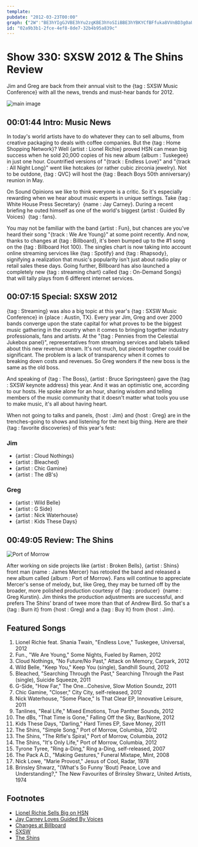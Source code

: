 ```yaml
---
template: 
pubdate: "2012-03-23T00:00"
graph: {"2W":"BE3hYIgGJVBE3hYu2zgKBE3hYoSIiBBE3hYBKYCfBFfuka8VVnBD3g0aUio1No531aUio1No531NxanJBJirUYRO7xBJirUylSc4mUOPWylSc47vhvgylSc460YgbylSc4ylSc4ylSc460Ygb7JYH9","C3":"8DWoSsHQrzBIQNSslgTCBILkjBIQNS8DWoSBIQNSBIQNSF0pJqmi0iyvlskuBILkjmi0iyX6cfdslgTCBHm1GslgTCEI8olslgTCBHmDKslgTCVNLSFslgTCQqd68slgTCBBocGslgTCBKAxAslgTCK9SB3slgTCMnebbslgTC","29T":"S0XQyXOfmpXHEWkXOfmp9RUtRXHEWk3koZS9RUtR9RUtRgMit697qip9RUtR3koZS4vo8dBHm1GgMit697qipX6cfd"}
id: "02a9b3b1-2fce-4ef8-8de7-32b4b95a839c"
---
```






# Show 330: SXSW 2012 & The Shins Review

Jim and Greg are back from their annual visit to the {tag : SXSW Music Conference} with all the news, trends and must-hear bands for 2012.

![main image](https://static.soundopinions.org/images/2012/sxsw2012.jpg)



## 00:01:44 Intro: Music News

In today's world artists have to do whatever they can to sell albums, from creative packaging to deals with coffee companies. But the {tag : Home Shopping Network}? Well {artist : Lionel Richie} proved HSN can mean big success when he sold 20,000 copies of his new album {album : Tuskegee} in just one hour. Countrified versions of "{track : Endless Love}" and "{track : All Night Long}" went like hotcakes (or rather cubic zirconia jewelry). Not to be outdone, {tag : QVC} will host the {tag : Beach Boys 50th anniversary} reunion in May.

On Sound Opinions we like to think everyone is a critic. So it's especially rewarding when we hear about music experts in unique settings. Take {tag : White House Press Secretary}  {name : Jay Carney}. During a recent briefing he outed himself as one of the world's biggest {artist : Guided By Voices}  {tag : fans}.

You may not be familiar with the band {artist : Fun}, but chances are you've heard their song "{track : We Are Young}" at some point recently. And now, thanks to changes at {tag : Billboard}, it's been bumped up to the #1 song on the {tag : Billboard Hot 100}. The singles chart is now taking into account online streaming services like {tag : Spotify} and {tag : Rhapsody}, signifying a realization that music's popularity isn't just about radio play or retail sales these days. Going further, Billboard has also launched a completely new {tag : streaming chart} called {tag : On-Demand Songs} that will tally plays from 6 different internet services.



## 00:07:15 Special: SXSW 2012

{tag : Streaming} was also a big topic at this year's {tag : SXSW Music Conference} in {place : Austin, TX}. Every year Jim, Greg and over 2000 bands converge upon the state capital for what proves to be the biggest music gathering in the country when it comes to bringing together industry professionals, fans and artists. At the "{tag : Pennies from the Celestial Jukebox panel}", representatives from streaming services and labels talked about this new revenue stream. It's not much, but pieced together could be significant. The problem is a lack of transparency when it comes to breaking down costs and revenues. So Greg wonders if the new boss is the same as the old boss.

And speaking of {tag : The Boss}, {artist : Bruce Springsteen} gave the {tag : SXSW keynote address} this year. And it was an optimistic one, according to our hosts. He spoke alone for an hour, sharing wisdom and telling members of the music community that it doesn't matter what tools you use to make music, it's all about having heart.

When not going to talks and panels, {host : Jim} and {host : Greg} are in the trenches-going to shows and listening for the next big thing. Here are their {tag : favorite discoveries} of this year's fest:


### Jim

- {artist : Cloud Nothings}
- {artist : Bleached}
- {artist : Chic Gamine}
- {artist : The dB's}


### Greg

- {artist : Wild Belle}
- {artist : G Side}
- {artist : Nick Waterhouse}
- {artist : Kids These Days}



## 00:49:05 Review: The Shins

![Port of Morrow](https://static.soundopinions.org/assets/330/29T0.jpg)

After working on side projects like {artist : Broken Bells}, {artist : Shins} front man {name : James Mercer} has retooled the band and released a new album called {album : Port of Morrow}. Fans will continue to appreciate Mercer's sense of melody, but, like Greg, they may be turned off by the broader, more polished production courtesy of {tag : producer}  {name : Greg Kurstin}. Jim thinks the production adjustments are successful, and prefers The Shins' brand of twee more than that of Andrew Bird. So that's a {tag : Burn it} from {host : Greg} and a {tag : Buy It} from {host : Jim}.



## Featured Songs

1. Lionel Richie feat. Shania Twain, "Endless Love," Tuskegee, Universal, 2012
2. Fun., "We Are Young," Some Nights, Fueled by Ramen, 2012
3. Cloud Nothings, "No Future/No Past," Attack on Memory, Carpark, 2012
4. Wild Belle, "Keep You," Keep You (single), Sandhill Sound, 2012
5. Bleached, "Searching Through the Past," Searching Through the Past (single), Suicide Squeeze, 2011
6. G-Side, "How Far," The One...Cohesive, Slow Motion Soundz, 2011
7. Chic Gamine, "Closer," City City, self-released, 2012
8. Nick Waterhouse, "Some Place," Is That Clear EP, Innovative Leisure, 2011
9. Tanlines, "Real Life," Mixed Emotions, True Panther Sounds, 2012
10. The dBs, "That Time is Gone," Falling Off the Sky, Bar/None, 2012
11. Kids These Days, "Darling," Hard Times EP, Save Money, 2011
12. The Shins, "Simple Song," Port of Morrow, Columbia, 2012
13. The Shins, "The Rifle's Spiral," Port of Morrow, Columbia, 2012
14. The Shins, "It's Only Life," Port of Morrow, Columbia, 2012
15. Tyrone Tyree, "Ring a-Ding," Ring a-Ding, self-released, 2007
16. The Pack A.D., "Making Gestures," Funeral Mixtape, Mint, 2008
17. Nick Lowe, "Marie Provost," Jesus of Cool, Radar, 1978
18. Brinsley Shwarz, "(What's So Funny 'Bout) Peace, Love and Understanding?," The New Favourites of Brinsley Shwarz, United Artists, 1974



## Footnotes

- [Lionel Richie Sells Big on HSN](http://www.billboard.com/biz/articles/news/retail/1098322/how-lionel-richie-sold-nearly-20000-albums-in-an-hour-on-home)
- [Jay Carney Loves Guided By Voices](http://www.huffingtonpost.com/2012/03/14/jay-carney-guided-by-voices-press-conference_n_1345403.html)
- [Changes at Billboard](http://www.nytimes.com/2012/03/15/arts/music/billboard-starts-counting-online-streams-for-hot-100-chart.html)
- [SXSW](http://www.sxsw.com/music)
- [The Shins](http://www.theshins.com/home)